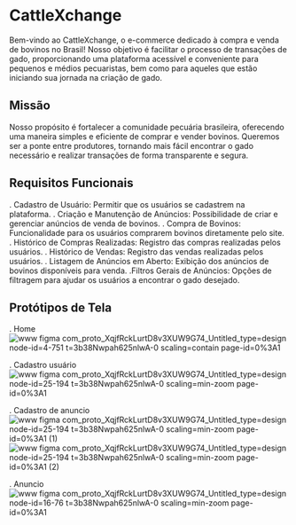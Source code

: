 # CattleXchange
Bem-vindo ao CattleXchange, o e-commerce dedicado à compra e venda de bovinos no Brasil! Nosso objetivo é facilitar o processo de transações de gado, proporcionando uma plataforma acessível e conveniente para pequenos e médios pecuaristas, bem como para aqueles que estão iniciando sua jornada na criação de gado.

Missão
------
Nosso propósito é fortalecer a comunidade pecuária brasileira, oferecendo uma maneira simples e eficiente de comprar e vender bovinos. Queremos ser a ponte entre produtores, tornando mais fácil encontrar o gado necessário e realizar transações de forma transparente e segura.

Requisitos Funcionais
----------------------
. Cadastro de Usuário: Permitir que os usuários se cadastrem na plataforma.
. Criação e Manutenção de Anúncios: Possibilidade de criar e gerenciar anúncios de venda de bovinos.
. Compra de Bovinos: Funcionalidade para os usuários comprarem bovinos diretamente pelo site.
. Histórico de Compras Realizadas: Registro das compras realizadas pelos usuários.
. Histórico de Vendas: Registro das vendas realizadas pelos usuários.
. Listagem de Anúncios em Aberto: Exibição dos anúncios de bovinos disponíveis para venda.
.Filtros Gerais de Anúncios: Opções de filtragem para ajudar os usuários a encontrar o gado desejado.

Protótipos de Tela
------------------
. Home
![www figma com_proto_XqjfRckLurtD8v3XUW9G74_Untitled_type=design node-id=4-751 t=3b38Nwpah625nlwA-0 scaling=contain page-id=0%3A1](https://github.com/DjonathanDAvila/CattleXchange/assets/123762143/d7c5edc4-25b8-4cda-b502-10ece04f2eff)

. Cadastro usuário
![www figma com_proto_XqjfRckLurtD8v3XUW9G74_Untitled_type=design node-id=25-194 t=3b38Nwpah625nlwA-0 scaling=min-zoom page-id=0%3A1](https://github.com/DjonathanDAvila/CattleXchange/assets/123762143/7506903b-a3aa-4211-ba7d-956e8d6816a8)

. Cadastro de anuncio
![www figma com_proto_XqjfRckLurtD8v3XUW9G74_Untitled_type=design node-id=25-194 t=3b38Nwpah625nlwA-0 scaling=min-zoom page-id=0%3A1 (1)](https://github.com/DjonathanDAvila/CattleXchange/assets/123762143/d7a15fd9-c679-4f5c-816f-97715ff19dc7)
![www figma com_proto_XqjfRckLurtD8v3XUW9G74_Untitled_type=design node-id=25-194 t=3b38Nwpah625nlwA-0 scaling=min-zoom page-id=0%3A1 (2)](https://github.com/DjonathanDAvila/CattleXchange/assets/123762143/4ecb3f1c-b9e6-4ee8-aa88-72c8428abdb0)

. Anuncio
![www figma com_proto_XqjfRckLurtD8v3XUW9G74_Untitled_type=design node-id=16-76 t=3b38Nwpah625nlwA-0 scaling=min-zoom page-id=0%3A1](https://github.com/DjonathanDAvila/CattleXchange/assets/123762143/4cc57bbe-b7a1-4094-aad2-a328513e7687)





